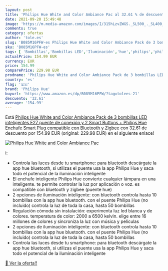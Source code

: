 ```yaml
---
layout: post
title: 'Philips Hue White and Color Ambiance Pac al 32.61 % de descuento'
date: 2021-09-20 15:49:48
image: 'https://m.media-amazon.com/images/I/315hLzvZWGS._SL500_._SL400_.jpg'
comments: true
category: ofertas
author: 'tole.es'
slug: 'B085M16PFW-es Philips Hue White and Color Ambiance Pack de 3 bombillas...'
sku: 'B085M16PFW-es'
tags: [ 'Bombillas','Bombillas LED','Iluminación','hue','philips','philips hue', ]
actualPrice: 154.99 EUR
currency: EUR
price: 154.99
comparePrice: 229.98 EUR
prodname: 'Philips Hue White and Color Ambiance Pack de 3 bombillas LED inteligentes E27  puente de conexión y 2 Smart Buttons + Philips Hue Enchufe Smart Plug  compatible con Bluetooth y Zigbee'
country: 'es'
flag: '🇪🇸'
brand: 'Philips Hue'
buyurl: 'https://www.amazon.es/dp/B085M16PFW/?tag=tolees-21'
descuento: '32.61'
average: '154.99'
---
```


Está [Philips Hue White and Color Ambiance Pack de 3 bombillas LED inteligentes E27  puente de conexión y 2 Smart Buttons + Philips Hue Enchufe Smart Plug  compatible con Bluetooth y Zigbee](https://www.amazon.es/dp/B085M16PFW/?tag=tolees-21) con 32.61 de descuento por 154.99 EUR (original: 229.98 EUR) en el siguiente enlace!

[![Philips Hue White and Color Ambiance Pac](https://m.media-amazon.com/images/I/315hLzvZWGS._SL500_._SL400_.jpg)](https://www.amazon.es/dp/B085M16PFW/?tag=tolees-21)

ℹ️:

- Controla las luces desde tu smartphone: para bluetooth descárgate la app hue bluetooth, si utilizas el puente usa la app Philips Hue y saca todo el potencial de la iluminación inteligente
- El enchufe inteligente Philips Hue convierte cualquier lámpara en una inteligente. te permite controlar la luz por aplicación o voz. es compatible con bluetooth y zigbee (puente hue)
- 2 opciones de iluminación inteligente: con bluetooth controla hasta 10 bombillas con la app hue bluetooth. con el puente Philips Hue (no incluido) controla la luz de toda la casa, hasta 50 bombillas
- Regulación cómoda sin instalación: experimenta luz led blanca y de colores. temperatura de color: 2000 a 6500 kelvin. elige entre 16 millones de colores y sincroniza la luz con música y películas
- 2 opciones de iluminación inteligente: con bluetooth controla hasta 10 bombillas con la app hue bluetooth. con el puente Philips Hue (no incluido) controla la luz de toda la casa, hasta 50 bombillas
- Controla las luces desde tu smartphone: para bluetooth descárgate la app hue bluetooth, si utilizas el puente usa la app Philips Hue y saca todo el potencial de la iluminación inteligente

[🛒 Ver la oferta!!](https://www.amazon.es/dp/B085M16PFW/?tag=tolees-21)
